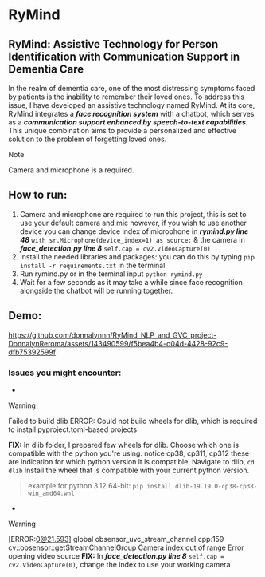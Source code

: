 # RyMind 
## RyMind: Assistive Technology for Person Identification with Communication Support in Dementia Care
In the realm of dementia care, one of the most distressing symptoms faced by patients is the inability to remember their loved ones. To address this issue, I have developed an assistive technology named RyMind. At its core, RyMind integrates a ***face recognition system*** with a chatbot, which serves as a ***communication support enhanced by speech-to-text capabilities***. This unique combination aims to provide a personalized and effective solution to the problem of forgetting loved ones.

> [!NOTE]
> Camera and microphone is a required.

## How to run:
1. Camera and microphone are required to run this project, this is set to use your default camera and mic however, if you wish to use another device you can change device index of microphone in ***rymind.py line 48*** ``with sr.Microphone(device_index=1) as source:`` & the camera in ***face_detection.py line 8*** ``self.cap = cv2.VideoCapture(0)``
2. Install the needed libraries and packages: you can do this by typing ``pip install -r requirements.txt`` in the terminal
3. Run rymind.py or in the terminal input ``python rymind.py``
4. Wait for a few seconds as it may take a while since face recognition alongside the chatbot will be running together.

## Demo:
https://github.com/donnalynnn/RyMind_NLP_and_GVC_project-DonnalynReroma/assets/143490599/f5bea4b4-d04d-4428-92c9-dfb75392599f


### Issues you might encounter:
*
> [!WARNING]
> Failed to build dlib
> ERROR: Could not build wheels for dlib, which is required to install pyproject.toml-based projects

**FIX:**
In dlib folder, I prepared few wheels for dlib. Choose which one is compatible with the python you're using. notice cp38, cp311, cp312 these are indication for which python version it is compatible. Navigate to dlib, ``cd dlib`` 
Install the wheel that is compatible with your current python version.

>example for python 3.12 64-bit:
>``pip install dlib-19.19.0-cp38-cp38-win_amd64.whl``

*
> [!WARNING]
> [ERROR:0@21.593] global obsensor_uvc_stream_channel.cpp:159 cv::obsensor::getStreamChannelGroup Camera index out of range
>Error opening video source
**FIX:**
In ***face_detection.py line 8*** ``self.cap = cv2.VideoCapture(0)``, change the index to use your working camera
